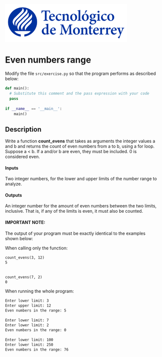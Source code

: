 ![Tec de Monterrey](../../images/logotecmty.png)
# Even numbers range

Modify the file `src/exercise.py` so that the program performs as described below:

```python
def main():
  # Substitute this comment and the pass expression with your code
  pass

if __name__ == '__main__':
    main()
```

## Description

Write a function **count_evens** that takes as arguments the integer values a
and b and returns the count of even numbers from a to b, using a for loop.
Suppose a < b. If a and/or b are even, they must be included. 0 is considered
even.

#### Inputs
Two integer numbers, for the lower and upper limits of the number range to analyze.

#### Outputs
An integer number for the amount of even numbers between the two limits, inclusive.
That is, if any of the limits is even, it must also be counted.

#### IMPORTANT NOTE:
The output of your program must be exactly identical to the examples shown below:

When calling only the function:
```
count_evens(3, 12)
5


count_evens(7, 2)
0
```

When running the whole program:
```
Enter lower limit: 3
Enter upper limit: 12
Even numbers in the range: 5

Enter lower limit: 7
Enter lower limit: 2
Even numbers in the range: 0

Enter lower limit: 100
Enter lower limit: 250
Even numbers in the range: 76
```
